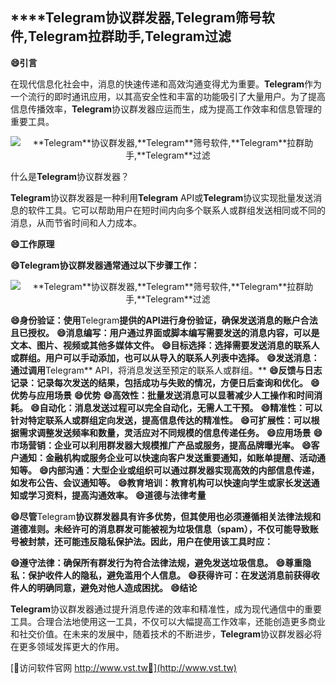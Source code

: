## ****Telegram**协议群发器,**Telegram**筛号软件,**Telegram**拉群助手,**Telegram**过滤**
**😄引言**

在现代信息化社会中，消息的快速传递和高效沟通变得尤为重要。**Telegram**作为一个流行的即时通讯应用，以其高安全性和丰富的功能吸引了大量用户。为了提高信息传播效率，**Telegram**协议群发器应运而生，成为提高工作效率和信息管理的重要工具。

 <center><img src="https://vst.tw/MP4/tuiguang/png/6.png" alt="**Telegram**协议群发器,**Telegram**筛号软件,**Telegram**拉群助手,**Telegram**过滤"></center>

什么是**Telegram**协议群发器？

**Telegram**协议群发器是一种利用**Telegram** API或**Telegram**协议实现批量发送消息的软件工具。它可以帮助用户在短时间内向多个联系人或群组发送相同或不同的消息，从而节省时间和人力成本。

**😄工作原理**

**😄**Telegram**协议群发器通常通过以下步骤工作：**

 <center><img src="https://vst.tw/MP4/tuiguang/png/3.png" alt="**Telegram**协议群发器,**Telegram**筛号软件,**Telegram**拉群助手,**Telegram**过滤"></center>

**😄身份验证：使用**Telegram**提供的API进行身份验证，确保发送消息的账户合法且已授权。**
**😄消息编写：用户通过界面或脚本编写需要发送的消息内容，可以是文本、图片、视频或其他多媒体文件。**
**😄目标选择：选择需要发送消息的联系人或群组。用户可以手动添加，也可以从导入的联系人列表中选择。**
**😄发送消息：通过调用**Telegram** API，将消息发送至预定的联系人或群组。**
**😄反馈与日志记录：记录每次发送的结果，包括成功与失败的情况，方便日后查询和优化。**
**😄优势与应用场景**
**😄优势**
**😄高效性：批量发送消息可以显著减少人工操作和时间消耗。**
**😄自动化：消息发送过程可以完全自动化，无需人工干预。**
**😄精准性：可以针对特定联系人或群组定向发送，提高信息传达的精准性。**
**😄可扩展性：可以根据需求调整发送频率和数量，灵活应对不同规模的信息传递任务。**
**😄应用场景**
**😄市场营销：企业可以利用群发器大规模推广产品或服务，提高品牌曝光率。**
**😄客户通知：金融机构或服务企业可以快速向客户发送重要通知，如账单提醒、活动通知等。**
**😄内部沟通：大型企业或组织可以通过群发器实现高效的内部信息传递，如发布公告、会议通知等。**
**😄教育培训：教育机构可以快速向学生或家长发送通知或学习资料，提高沟通效率。**
**😄道德与法律考量**

**😄尽管**Telegram**协议群发器具有许多优势，但其使用也必须遵循相关法律法规和道德准则。未经许可的消息群发可能被视为垃圾信息（spam），不仅可能导致账号被封禁，还可能违反隐私保护法。因此，用户在使用该工具时应：**

**😄遵守法律：确保所有群发行为符合法律法规，避免发送垃圾信息。**
**😄尊重隐私：保护收件人的隐私，避免滥用个人信息。**
**😄获得许可：在发送消息前获得收件人的明确同意，避免对他人造成困扰。**
**😄结论**

**Telegram**协议群发器通过提升消息传递的效率和精准性，成为现代通信中的重要工具。合理合法地使用这一工具，不仅可以大幅提高工作效率，还能创造更多商业和社交价值。在未来的发展中，随着技术的不断进步，**Telegram**协议群发器必将在更多领域发挥更大的作用。


[👻访问软件官网 http://www.vst.tw👻](http://www.vst.tw)
